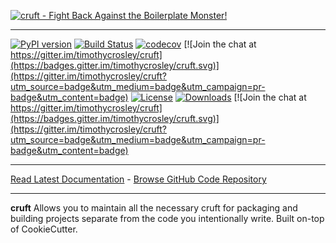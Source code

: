 [![cruft - Fight Back Against the Boilerplate Monster!](https://raw.github.com/timothycrosley/cruft/master/art/logo_large.png)](https://timothycrosley.github.io/cruft/)
_________________

[![PyPI version](https://badge.fury.io/py/cruft.svg)](http://badge.fury.io/py/cruft)
[![Build Status](https://travis-ci.org/timothycrosley/cruft.svg?branch=master)](https://travis-ci.org/timothycrosley/cruft)
[![codecov](https://codecov.io/gh/timothycrosley/cruft/branch/master/graph/badge.svg)](https://codecov.io/gh/timothycrosley/cruft)
[![Join the chat at https://gitter.im/timothycrosley/cruft](https://badges.gitter.im/timothycrosley/cruft.svg)](https://gitter.im/timothycrosley/cruft?utm_source=badge&utm_medium=badge&utm_campaign=pr-badge&utm_content=badge)
[![License](https://img.shields.io/github/license/mashape/apistatus.svg)](https://pypi.python.org/pypi/cruft/)
[![Downloads](https://pepy.tech/badge/cruft)](https://pepy.tech/project/cruft) [![Join the chat at https://gitter.im/timothycrosley/cruft](https://badges.gitter.im/timothycrosley/cruft.svg)](https://gitter.im/timothycrosley/cruft?utm_source=badge&utm_medium=badge&utm_campaign=pr-badge&utm_content=badge)
_________________

[Read Latest Documentation](https://timothycrosley.github.io/cruft/) - [Browse GitHub Code Repository](https://github.com/timothycrosley/cruft/)
_________________

**cruft** Allows you to maintain all the necessary cruft for packaging and building projects separate from the code you intentionally write. Built on-top of CookieCutter.
